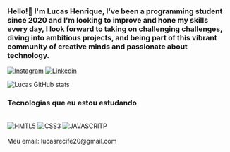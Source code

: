 ### Hello!👋 I'm Lucas Henrique, I've been a programming student since 2020 and I'm looking to improve and hone my skills every day, I look forward to taking on challenging challenges, diving into ambitious projects, and being part of this vibrant community of creative minds and passionate about technology.
[![Instagram](https://img.shields.io/badge/Instagram-E4405F?style=for-the-badge&logo=instagram&logoColor=white)](https://www.instagram.com/lucasfr0/?hl=pt-br)
[![Linkedin](https://img.shields.io/badge/LinkedIn-0077B5?style=for-the-badge&logo=linkedin&logoColor=white)](https://www.linkedin.com/in/lucas-henrique-b483b2208/)

![Lucas GitHub stats](https://github-readme-stats.vercel.app/api?username=Lucas-Henrique1&show_icons=true&theme=radical)

### Tecnologias que eu estou estudando 

<div  style="display: inline_black"></br>
<img  aling= center alt="HMTL5" src="https://img.shields.io/badge/HTML5-E34F26?style=for-the-badge&logo=html5&logoColor=white"/>
<img  aling= center alt="CSS3" src="https://img.shields.io/badge/CSS3-1572B6?style=for-the-badge&logo=css3&logoColor=white"/>
<img  aling= center alt="JAVASCRITP" src="https://img.shields.io/badge/JavaScript-F7DF1E?style=for-the-badge&logo=javascript&logoColor=black"/>
</div>
<br/>
 Meu email: lucasrecife20@gmail.com 
